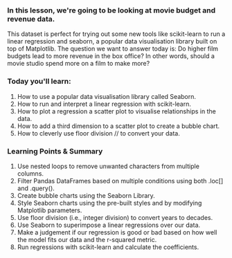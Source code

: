 ### In this lesson, we're going to be looking at movie budget and revenue data. 
This dataset is perfect for trying out some new tools like scikit-learn to run a linear regression and seaborn, a popular data visualisation library built on top of Matplotlib. 
The question we want to answer today is: Do higher film budgets lead to more revenue in the box office? In other words, should a movie studio spend more on a film to make more? 

### Today you'll learn:
1. How to use a popular data visualisation library called Seaborn.
1. How to run and interpret a linear regression with scikit-learn.
1. How to plot a regression a scatter plot to visualise relationships in the data.
1. How to add a third dimension to a scatter plot to create a bubble chart.
1. How to cleverly use floor division // to convert your data.

### Learning Points & Summary
1. Use nested loops to remove unwanted characters from multiple columns.
1. Filter Pandas DataFrames based on multiple conditions using both .loc[] and .query().
1. Create bubble charts using the Seaborn Library.
1. Style Seaborn charts using the pre-built styles and by modifying Matplotlib parameters.
1. Use floor division (i.e., integer division) to convert years to decades.
1. Use Seaborn to superimpose a linear regressions over our data.
1. Make a judgement if our regression is good or bad based on how well the model fits our data and the r-squared metric.
1. Run regressions with scikit-learn and calculate the coefficients.
